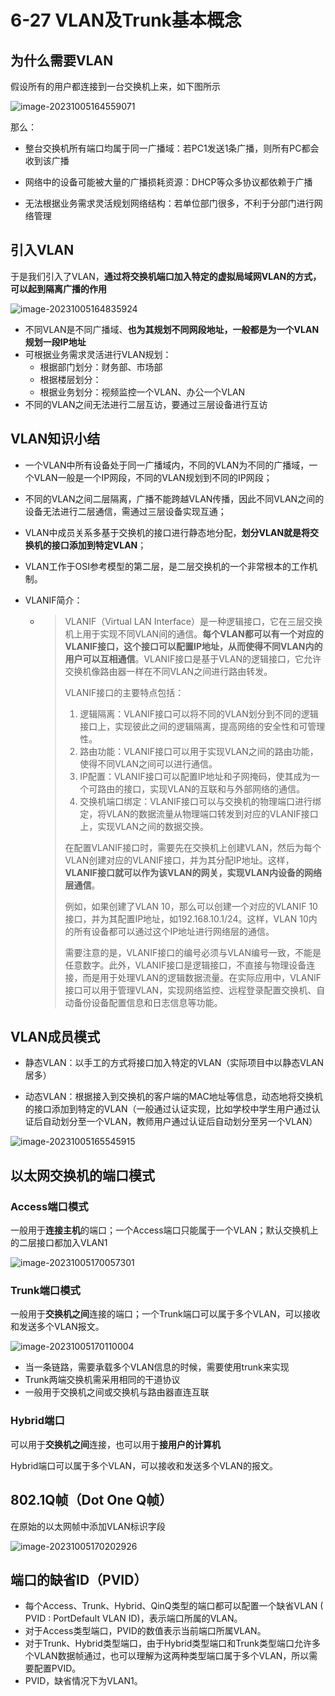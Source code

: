 # 6-27 VLAN及Trunk基本概念

## 为什么需要VLAN

假设所有的用户都连接到一台交换机上来，如下图所示

![image-20231005164559071](https://img.yatjay.top/md/image-20231005164559071.png)

那么：

- 整台交换机所有端口均属于同一广播域：若PC1发送1条广播，则所有PC都会收到该广播

- 网络中的设备可能被大量的广播损耗资源：DHCP等众多协议都依赖于广播

- 无法根据业务需求灵活规划网络结构：若单位部门很多，不利于分部门进行网络管理

## 引入VLAN

于是我们引入了VLAN，**通过将交换机端口加入特定的虚拟局域网VLAN的方式，可以起到隔离广播的作用**

![image-20231005164835924](https://img.yatjay.top/md/image-20231005164835924.png)

- 不同VLAN是不同广播域、**也为其规划不同网段地址，一般都是为一个VLAN规划一段IP地址** 
- 可根据业务需求灵活进行VLAN规划：
  - 根据部门划分：财务部、市场部
  - 根据楼层划分：
  - 根据业务划分：视频监控一个VLAN、办公一个VLAN
- 不同的VLAN之间无法进行二层互访，要通过三层设备进行互访

## VLAN知识小结

- 一个VLAN中所有设备处于同一广播域内，不同的VLAN为不同的广播域，一个VLAN一般是一个IP网段，不同的VLAN规划到不同的IP网段；
- 不同的VLAN之间二层隔离，广播不能跨越VLAN传播，因此不同VLAN之间的设备无法进行二层通信，需通过三层设备实现互通；
- VLAN中成员关系多基于交换机的接口进行静态地分配，**划分VLAN就是将交换机的接口添加到特定VLAN**；
- VLAN工作于OSI参考模型的第二层，是二层交换机的一个非常根本的工作机制。
- VLANIF简介：

  - > VLANIF（Virtual LAN Interface）是一种逻辑接口，它在三层交换机上用于实现不同VLAN间的通信。**每个VLAN都可以有一个对应的VLANIF接口，这个接口可以配置IP地址，从而使得不同VLAN内的用户可以互相通信**。VLANIF接口是基于VLAN的逻辑接口，它允许交换机像路由器一样在不同VLAN之间进行路由转发。
    >
    > VLANIF接口的主要特点包括：
    >
    > 1. 逻辑隔离：VLANIF接口可以将不同的VLAN划分到不同的逻辑接口上，实现彼此之间的逻辑隔离，提高网络的安全性和可管理性。
    > 2. 路由功能：VLANIF接口可以用于实现VLAN之间的路由功能，使得不同VLAN之间可以进行通信。
    > 3. IP配置：VLANIF接口可以配置IP地址和子网掩码，使其成为一个可路由的接口，实现VLAN的互联和与外部网络的通信。
    > 4. 交换机端口绑定：VLANIF接口可以与交换机的物理端口进行绑定，将VLAN的数据流量从物理端口转发到对应的VLANIF接口上，实现VLAN之间的数据交换。
    >
    > 在配置VLANIF接口时，需要先在交换机上创建VLAN，然后为每个VLAN创建对应的VLANIF接口，并为其分配IP地址。这样，**VLANIF接口就可以作为该VLAN的网关，实现VLAN内设备的网络层通信**。
    >
    > 例如，如果创建了VLAN 10，那么可以创建一个对应的VLANIF 10接口，并为其配置IP地址，如192.168.10.1/24。这样，VLAN 10内的所有设备都可以通过这个IP地址进行网络层的通信。
    >
    > 需要注意的是，VLANIF接口的编号必须与VLAN编号一致，不能是任意数字。此外，VLANIF接口是逻辑接口，不直接与物理设备连接，而是用于处理VLAN的逻辑数据流量。在实际应用中，VLANIF接口可以用于管理VLAN，实现网络监控、远程登录配置交换机、自动备份设备配置信息和日志信息等功能。     

## VLAN成员模式

- 静态VLAN：以手工的方式将接口加入特定的VLAN（实际项目中以静态VLAN居多）

- 动态VLAN：根据接入到交换机的客户端的MAC地址等信息，动态地将交换机的接口添加到特定的VLAN（一般通过认证实现，比如学校中学生用户通过认证后自动划分至一个VLAN，教师用户通过认证后自动划分至另一个VLAN）

![image-20231005165545915](https://img.yatjay.top/md/image-20231005165545915.png)

## 以太网交换机的端口模式

### Access端口模式

一般用于**连接主机**的端口；一个Access端口只能属于一个VLAN；默认交换机上的二层接口都加入VLAN1

![image-20231005170057301](https://img.yatjay.top/md/image-20231005170057301.png)

### Trunk端口模式

一般用于**交换机之间**连接的端口；一个Trunk端口可以属于多个VLAN，可以接收和发送多个VLAN报文。

![image-20231005170110004](https://img.yatjay.top/md/image-20231005170110004.png)

- 当一条链路，需要承载多个VLAN信息的时候，需要使用trunk来实现
- Trunk两端交换机需采用相同的干道协议
- 一般用于交换机之间或交换机与路由器直连互联

### Hybrid端口

可以用于**交换机之间**连接，也可以用于**接用户的计算机**

Hybrid端口可以属于多个VLAN，可以接收和发送多个VLAN的报文。

## 802.1Q帧（Dot One Q帧）

在原始的以太网帧中添加VLAN标识字段

![image-20231005170202926](https://img.yatjay.top/md/image-20231005170202926.png)

## 端口的缺省ID（PVID）

- 每个Access、Trunk、Hybrid、QinQ类型的端口都可以配置一个缺省VLAN ( PVID : PortDefault VLAN ID)，表示端口所属的VLAN。
- 对于Access类型端口，PVID的数值表示当前端口所属VLAN。
- 对于Trunk、Hybrid类型端口，由于Hybrid类型端口和Trunk类型端口允许多个VLAN数据帧通过，也可以理解为这两种类型端口属于多个VLAN，所以需要配置PVID。
- PVID，缺省情况下为VLAN1。